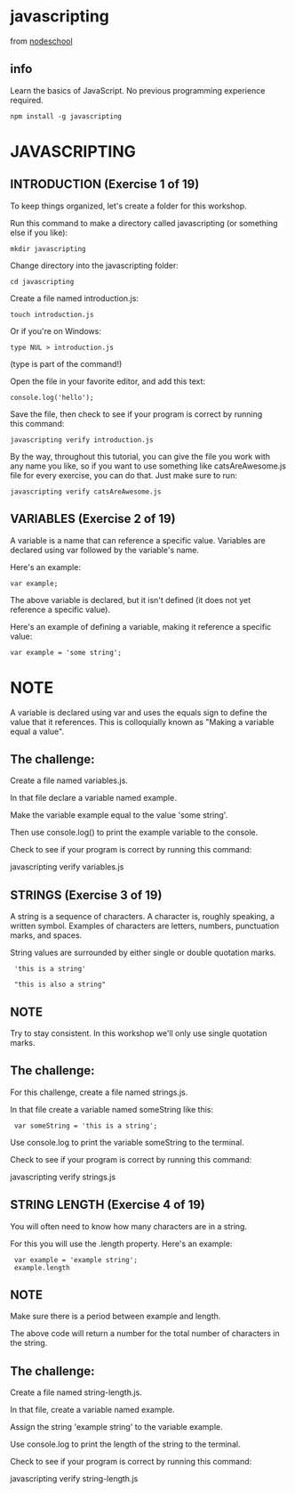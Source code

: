 # javascripting

from [nodeschool](https://nodeschool.io/index.html)


## info

Learn the basics of JavaScript. No previous programming experience required.

`npm install -g javascripting`


# JAVASCRIPTING  

## INTRODUCTION (Exercise 1 of 19)  

 To keep things organized, let's create a folder for this workshop.  

 Run this command to make a directory called javascripting (or something  
 else if you like):  

    mkdir javascripting  

 Change directory into the javascripting folder:  

    cd javascripting  

 Create a file named introduction.js:  

    touch introduction.js  

 Or if you're on Windows:  

    type NUL > introduction.js  

 (type is part of the command!)  

 Open the file in your favorite editor, and add this text:  

    console.log('hello');  

 Save the file, then check to see if your program is correct by running  
 this command:  

    javascripting verify introduction.js  

 By the way, throughout this tutorial, you can give the file you work with  
 any name you like, so if you want to use something like catsAreAwesome.js  
 file for every exercise, you can do that. Just make sure to run:  

    javascripting verify catsAreAwesome.js  

## VARIABLES (Exercise 2 of 19)  

 A variable is a name that can reference a specific value. Variables are  
 declared using var followed by the variable's name.  

 Here's an example:  

    var example;  

 The above variable is declared, but it isn't defined (it does not yet  
 reference a specific value).  

 Here's an example of defining a variable, making it reference a specific  
 value:  

    var example = 'some string';  

# NOTE  

 A variable is declared using var and uses the equals sign to define the  
 value that it references. This is colloquially known as "Making a variable  
 equal a value".  

## The challenge:  

 Create a file named variables.js.  

 In that file declare a variable named example.  

 Make the variable example equal to the value 'some string'.  

 Then use console.log() to print the example variable to the console.  

 Check to see if your program is correct by running this command:  

 javascripting verify variables.js  

## STRINGS (Exercise 3 of 19)  
   
  A string is a sequence of characters. A character is, roughly speaking, a  
  written symbol. Examples of characters are letters, numbers, punctuation  
  marks, and spaces.  
   
  String values are surrounded by either single or double quotation marks.  
   
     'this is a string'  
       
     "this is also a string"  
   
## NOTE  
   
  Try to stay consistent. In this workshop we'll only use single quotation  
  marks.  
   
## The challenge:  
   
  For this challenge, create a file named strings.js.  
   
  In that file create a variable named someString like this:  
   
     var someString = 'this is a string';  
   
  Use console.log to print the variable someString to the terminal.  
   
  Check to see if your program is correct by running this command:  
   
  javascripting verify strings.js  

## STRING LENGTH (Exercise 4 of 19)  
   
  You will often need to know how many characters are in a string.  
   
  For this you will use the .length property. Here's an example:  
   
     var example = 'example string';  
     example.length  
   
## NOTE  
   
  Make sure there is a period between example and length.  
   
  The above code will return a number for the total number of characters in  
  the string.  
   
## The challenge:  
   
  Create a file named string-length.js.  
   
  In that file, create a variable named example.  
   
  Assign the string 'example string' to the variable example.  
   
  Use console.log to print the length of the string to the terminal.  
   
  Check to see if your program is correct by running this command:  
   
  javascripting verify string-length.js     
